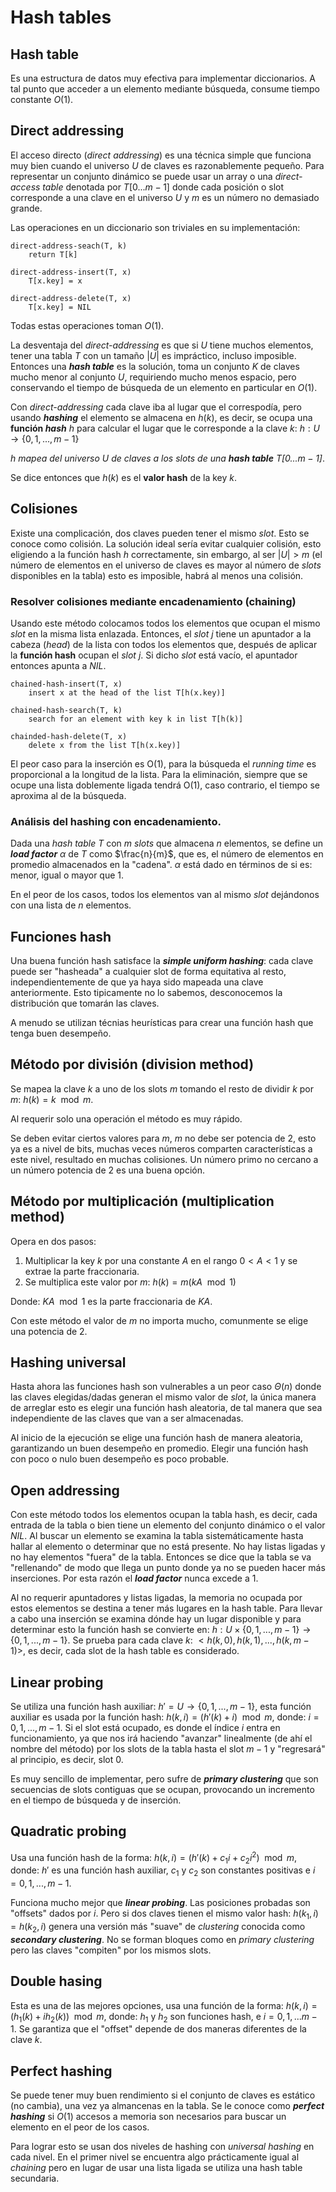 # Hash tables

## Hash table
Es una estructura de datos muy efectiva para implementar diccionarios. A tal punto que acceder a un elemento mediante búsqueda, consume tiempo constante $O(1)$.

## Direct addressing
El acceso directo (*direct addressing*) es una técnica simple que funciona muy bien cuando el universo $U$ de claves es razonablemente pequeño. Para representar un conjunto dinámico se puede usar un array o una *direct-access table* denotada por $T[0...m-1]$ donde cada posición o slot corresponde a una clave en el universo $U$ y $m$ es un número no demasiado grande.

Las operaciones en un diccionario son triviales en su implementación:

```
direct-address-seach(T, k)
    return T[k]
```

```
direct-address-insert(T, x)
    T[x.key] = x
```

```
direct-address-delete(T, x)
    T[x.key] = NIL
```

Todas estas operaciones toman $O(1)$.

La desventaja del *direct-addressing* es que si $U$ tiene muchos elementos, tener una tabla $T$ con un tamaño $|U|$ es impráctico, incluso imposible. Entonces una ***hash table*** es la solución, toma un conjunto $K$ de claves mucho menor al conjunto $U$, requiriendo mucho menos espacio, pero conservando el tiempo de búsqueda de un elemento en particular en $O(1)$.

Con *direct-addressing* cada clave iba al lugar que el correspodía, pero usando ***hashing*** el elemento se almacena en $h(k)$, es decir, se ocupa una **función *hash*** $h$ para calcular el lugar que le corresponde a la clave $k$: $h: U \to \{0, 1, ..., m-1\}$

*$h$ mapea del universo $U$ de claves a los slots de una **hash table** $T[0...m-1]$*.

Se dice entonces que $h(k)$ es el **valor hash** de la key $k$.

## Colisiones
Existe una complicación, dos claves pueden tener el mismo *slot*. Esto se conoce como colisión. La solución ideal sería evitar cualquier colisión, esto eligiendo a la función hash $h$ correctamente, sin embargo, al ser $|U| > m$ (el número de elementos en el universo de claves es mayor al número de *slots* disponibles en la tabla) esto es imposible, habrá al menos una colisión.

### Resolver colisiones mediante encadenamiento (chaining)
Usando este método colocamos todos los elementos que ocupan el mismo *slot* en la misma lista enlazada. Entonces, el *slot* $j$ tiene un apuntador a la cabeza (*head*) de la lista con todos los elementos que, después de aplicar la **función hash** ocupan el *slot* $j$. Si dicho *slot* está vacío, el apuntador entonces apunta a $NIL$.

```
chained-hash-insert(T, x)
    insert x at the head of the list T[h(x.key)]
```

```
chained-hash-search(T, k)
    search for an element with key k in list T[h(k)]
```

```
chainded-hash-delete(T, x)
    delete x from the list T[h(x.key)]
```

El peor caso para la inserción es O(1), para la búsqueda el *running time* es proporcional a la longitud de la lista. Para la eliminación, siempre que se ocupe una lista doblemente ligada tendrá O(1), caso contrario, el tiempo se aproxima al de la búsqueda.

### Análisis del hashing con encadenamiento.
Dada una *hash table* $T$ con $m$ *slots* que almacena $n$ elementos, se define un ***load factor*** $\alpha$ de $T$ como $\frac{n}{m}$, que es, el número de elementos en promedio almacenados en la "cadena". $\alpha$ está dado en términos de si es: menor, igual o mayor que 1.

En el peor de los casos, todos los elementos van al mismo *slot* dejándonos con una lista de $n$ elementos.

## Funciones hash
Una buena función hash satisface la ***simple uniform hashing***: cada clave puede ser "hasheada" a cualquier slot de forma equitativa al resto, independientemente de que ya haya sido mapeada una clave anteriormente. Esto tipicamente no lo sabemos, desconocemos la distribución que tomarán las claves.

A menudo se utilizan técnias heurísticas para crear una función hash que tenga buen desempeño.

## Método por división (division method)
Se mapea la clave $k$ a uno de los slots $m$ tomando el resto de dividir $k$ por $m$: $h(k) = k \mod m$.

Al requerir solo una operación el método es muy rápido.

Se deben evitar ciertos valores para $m$, $m$ no debe ser potencia de 2, esto ya es a nivel de bits, muchas veces números comparten características a este nivel, resultado en muchas colisiones. Un número primo no cercano a un número potencia de 2 es una buena opción.

## Método por multiplicación (multiplication method)
Opera en dos pasos:
1. Multiplicar la key $k$ por una constante $A$ en el rango $0 < A < 1$ y se extrae la parte fraccionaria.
2. Se multiplica este valor por $m$:
$h(k)=m(kA \mod 1)$

Donde: $KA \mod 1$ es la parte fraccionaria de $KA$.

Con este método el valor de $m$ no importa mucho, comunmente se elige una potencia de 2.

## Hashing universal
Hasta ahora las funciones hash son vulnerables a un peor caso $\Theta(n)$ donde las claves elegidas/dadas generan el mismo valor de $slot$, la única manera de arreglar esto es elegir una función hash aleatoria, de tal manera que sea independiente de las claves que van a ser almacenadas.

Al inicio de la ejecución se elige una función hash de manera aleatoria, garantizando un buen desempeño en promedio. Elegir una función hash con poco o nulo buen desempeño es poco probable.

## Open addressing
Con este método todos los elementos ocupan la tabla hash, es decir, cada entrada de la tabla o bien tiene un elemento del conjunto dinámico o el valor $NIL$. Al buscar un elemento se examina la tabla sistemáticamente hasta hallar al elemento o determinar que no está presente. No hay listas ligadas y no hay elementos "fuera" de la tabla. Entonces se dice que la tabla se va "rellenando" de modo que llega un punto donde ya no se pueden hacer más inserciones. Por esta razón el ***load factor*** nunca excede a 1.

Al no requerir apuntadores y listas ligadas, la memoria no ocupada por estos elementos se destina a tener más lugares en la hash table. Para llevar a cabo una inserción se examina dónde hay un lugar disponible y para determinar esto la función hash se convierte en: $h: U \times \{0, 1, ..., m-1\} \to \{0, 1, ..., m-1\}$. Se prueba para cada clave $k$: $<h(k, 0), h(k, 1), ..., h(k, m-1)>$, es decir, cada slot de la hash table es considerado.

## Linear probing
Se utiliza una función hash auxiliar: $h'=U \to \{0, 1, ..., m-1 \}$, esta función auxiliar es usada por la función hash: $h(k, i) = (h'(k) + i) \mod m$, donde: $i = 0, 1, ..., m-1$. Si el slot está ocupado, es donde el índice $i$ entra en funcionamiento, ya que nos irá haciendo "avanzar" linealmente (de ahí el nombre del método) por los slots de la tabla hasta el slot $m-1$ y "regresará" al principio, es decir, slot 0.

Es muy sencillo de implementar, pero sufre de ***primary clustering*** que son secuencias de slots contiguas que se ocupan, provocando un incremento en el tiempo de búsqueda y de inserción.

## Quadratic probing
Usa una función hash de la forma:
$h(k, i)=(h'(k) + c_1i + c_2i^2) \mod m$, donde: $h'$ es una función hash auxiliar, $c_1$ y $c_2$ son constantes positivas e $i=0, 1, ..., m-1$.

Funciona mucho mejor que ***linear probing***. Las posiciones probadas son "offsets" dados por $i$. Pero si dos claves tienen el mismo valor hash: $h(k_1, i) = h(k_2, i)$ genera una versión más "suave" de *clustering* conocida como ***secondary clustering***. No se forman bloques como en *primary clustering* pero las claves "compiten" por los mismos slots.

## Double hasing
Esta es una de las mejores opciones, usa una función de la forma: $h(k, i) = (h_1(k) + ih_2(k)) \mod m$, donde: $h_1$ y $h_2$ son funciones hash, e $i=0, 1, ... m-1$. Se garantiza que el "offset" depende de dos maneras diferentes de la clave $k$.

## Perfect hashing
Se puede tener muy buen rendimiento si el conjunto de claves es estático (no cambia), una vez ya almancenas en la tabla. Se le conoce como ***perfect hashing*** si $O(1)$ accesos a memoria son necesarios para buscar un elemento en el peor de los casos.

Para lograr esto se usan dos niveles de hashing con *universal hashing* en cada nivel. En el primer nivel se encuentra algo prácticamente igual al *chaining* pero en lugar de usar una lista ligada se utiliza una hash table secundaria.
